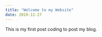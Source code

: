 ```yaml
---
title: "Welcome to my Website"
date: 2019-12-27
---
```





This is my first post coding to post my blog.
